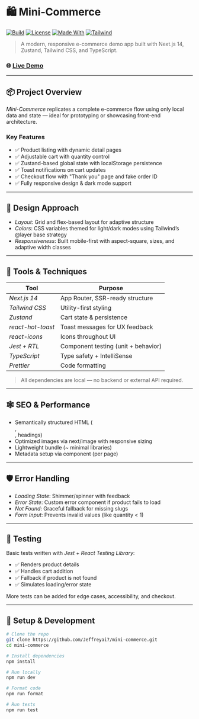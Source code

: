 # 🛍 Mini-Commerce

[![Build](https://img.shields.io/badge/build-passing-brightgreen)](https://github.com/Jeffreyai7/mini-commerce/actions)
[![License](https://img.shields.io/badge/license-MIT-blue.svg)](LICENSE)
[![Made With](https://img.shields.io/badge/Made%20with-Next.js-000?logo=next.js)](https://nextjs.org)
[![Tailwind](https://img.shields.io/badge/styled%20with-tailwindcss-38b2ac?logo=tailwindcss)](https://tailwindcss.com)

> A modern, responsive e-commerce demo app built with Next.js 14, Zustand, Tailwind CSS, and TypeScript.

### 🌐 [Live Demo](https://your-deployment-url.vercel.app)

---

## 📦 Project Overview

_Mini-Commerce_ replicates a complete e-commerce flow using only local data and state — ideal for prototyping or showcasing front-end architecture.

### Key Features

- ✅ Product listing with dynamic detail pages
- ✅ Adjustable cart with quantity control
- ✅ Zustand-based global state with localStorage persistence
- ✅ Toast notifications on cart updates
- ✅ Checkout flow with "Thank you" page and fake order ID
- ✅ Fully responsive design & dark mode support

---

## 🎨 Design Approach

- _Layout_: Grid and flex-based layout for adaptive structure
- _Colors_: CSS variables themed for light/dark modes using Tailwind’s @layer base strategy
- _Responsiveness_: Built mobile-first with aspect-square, sizes, and adaptive width classes

---

## 🧰 Tools & Techniques

| Tool              | Purpose                             |
| ----------------- | ----------------------------------- |
| _Next.js 14_      | App Router, SSR-ready structure     |
| _Tailwind CSS_    | Utility-first styling               |
| _Zustand_         | Cart state & persistence            |
| _react-hot-toast_ | Toast messages for UX feedback      |
| _react-icons_     | Icons throughout UI                 |
| _Jest + RTL_      | Component testing (unit + behavior) |
| _TypeScript_      | Type safety + IntelliSense          |
| _Prettier_        | Code formatting                     |

> All dependencies are local — no backend or external API required.

---

## 🕸 SEO & Performance

- Semantically structured HTML (<main>, <section>, headings)
- Optimized images via next/image with responsive sizing
- Lightweight bundle (~ minimal libraries)
- Metadata setup via <head> component (per page)

---

## 🛡 Error Handling

- _Loading State_: Shimmer/spinner with feedback
- _Error State_: Custom error component if product fails to load
- _Not Found_: Graceful fallback for missing slugs
- _Form Input_: Prevents invalid values (like quantity < 1)

---

## 🧪 Testing

Basic tests written with _Jest_ + _React Testing Library_:

- ✅ Renders product details
- ✅ Handles cart addition
- ✅ Fallback if product is not found
- ✅ Simulates loading/error state

More tests can be added for edge cases, accessibility, and checkout.

---

## 🚀 Setup & Development

```bash
# Clone the repo
git clone https://github.com/Jeffreyai7/mini-commerce.git
cd mini-commerce

# Install dependencies
npm install

# Run locally
npm run dev

# Format code
npm run format

# Run tests
npm run test
```
